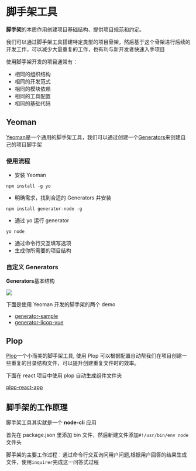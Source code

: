 # 脚手架工具

**脚手架**的本质作用创建项目基础结构、提供项目规范和约定。

我们可以通过脚手架工具搭建特定类型的项目骨架，然后基于这个骨架进行后续的开发工作，可以减少大量重复的工作，也有利与新开发者快速入手项目

使用脚手架开发的项目通常有：

- 相同的组织结构
- 相同的开发范式
- 相同的模块依赖
- 相同的工具配置
- 相同的基础代码

## Yeoman

[Yeoman](https://yeoman.io/)是一个通用的脚手架工具，我们可以通过创建一个[Generators](https://yeoman.io/authoring/index.html)来创建自己的项目脚手架

### 使用流程

- 安装 Yeoman

```
npm install -g yo
```

- 明确需求，找到合适的 Generators 并安装

```
npm install generator-node -g
```

- 通过 yo 运行 generator

```
yo node
```

- 通过命令行交互填写选项
- 生成你所需要的项目结构

### 自定义 Generators

**Generators**基本结构

![](/engineering/generator.png)

下面是使用 Yeoman 开发的脚手架的两个 demo

- [generator-sample](https://github.com/licop/What_is_FE/tree/master/examples/generator-sample)
- [generator-licop-vue](https://github.com/licop/What_is_FE/tree/master/examples/generators-licop-vue)

## Plop

[Plop](https://github.com/plopjs/plop)一个小而美的脚手架工具, 使用 Plop 可以根据配置自动帮我们在项目创建一些重复的目录结构文件，可以提升创建重复文件时的效率。

下面在 react 项目中使用 plop 自动生成组件文件夹

[plop-react-app](https://github.com/licop/What_is_FE/tree/master/examples/plop-react-app)

## 脚手架的工作原理

脚手架工具其实就是一个 **node-cli** 应用

首先在 package.json 里添加 bin 文件，然后新建文件添加`#!/usr/bin/env node`文件头

脚手架的主要工作过程：通过命令行交互询问用户问题,根据用户回答的结果生成文件，使用`inquirer`完成这一问答式过程
